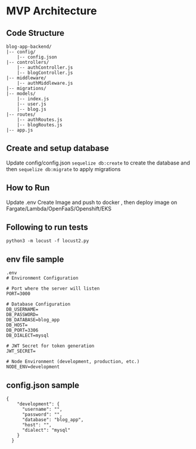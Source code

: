 # MVP Architecture

## Code Structure
```
blog-app-backend/
|-- config/
    |-- config.json
|-- controllers/
    |-- authController.js
    |-- blogController.js
|-- middleware/
    |-- authMiddleware.js
|-- migrations/
|-- models/
    |-- index.js
    |-- user.js
    |-- blog.js
|-- routes/
    |-- authRoutes.js
    |-- blogRoutes.js
|-- app.js
```


## Create and setup database 
Update config/config.json
```sequelize db:create```
to create the database and then 
```sequelize db:migrate```
to apply migrations

## How to Run
Update .env
Create Image and push to docker , then deploy image on Fargate/Lambda/OpenFaaS/Openshift/EKS

## Following to run tests
```python3 -m locust -f locust2.py```

## env file sample
```
.env
# Environment Configuration

# Port where the server will listen
PORT=3000

# Database Configuration
DB_USERNAME=
DB_PASSWORD=
DB_DATABASE=blog_app
DB_HOST=
DB_PORT=3306
DB_DIALECT=mysql

# JWT Secret for token generation
JWT_SECRET=

# Node Environment (development, production, etc.)
NODE_ENV=development
```

## config.json sample
```
{
    "development": {
      "username": "",
      "password": "",
      "database": "blog_app",
      "host": "",
      "dialect": "mysql"
    }
  }
```
